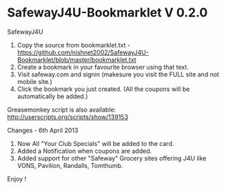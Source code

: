 SafewayJ4U-Bookmarklet V 0.2.0
======================

SafewayJ4U

1. Copy the source from bookmarklet.txt - https://github.com/nishnet2002/SafewayJ4U-Bookmarklet/blob/master/bookmarklet.txt
2. Create a bookmark in your favourite browser using that text.
3. Visit safeway.com and signin (makesure you visit the FULL site and not mobile site.)
4. Click the bookmark you just created. (All the coupons will be automatically be added.)


Greasemonkey script is also available:
http://userscripts.org/scripts/show/139153

Changes - 6th April 2013
1. Now All "Your Club Specials" will be added to the card.
2. Added a Notification when coupons are added.
3. Added support for other "Safeway" Grocery sites offering J4U like VONS, Pavilion, Randalls, Tomthumb.


Enjoy !
